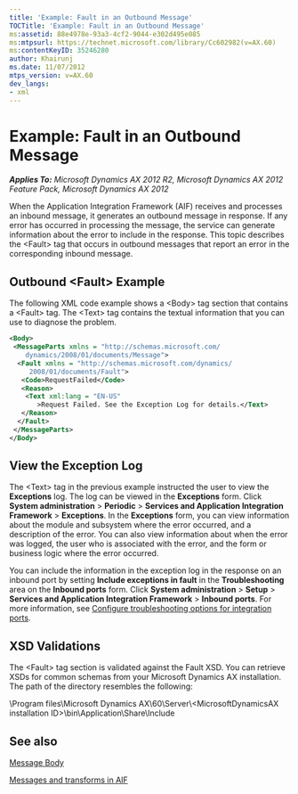 ```yaml
---
title: 'Example: Fault in an Outbound Message'
TOCTitle: 'Example: Fault in an Outbound Message'
ms:assetid: 88e4978e-93a3-4cf2-9044-e302d495e085
ms:mtpsurl: https://technet.microsoft.com/library/Cc602982(v=AX.60)
ms:contentKeyID: 35246280
author: Khairunj
ms.date: 11/07/2012
mtps_version: v=AX.60
dev_langs:
- xml
---
```


# Example: Fault in an Outbound Message 


_**Applies To:** Microsoft Dynamics AX 2012 R2, Microsoft Dynamics AX 2012 Feature Pack, Microsoft Dynamics AX 2012_

When the Application Integration Framework (AIF) receives and processes an inbound message, it generates an outbound message in response. If any error has occurred in processing the message, the service can generate information about the error to include in the response. This topic describes the \<Fault\> tag that occurs in outbound messages that report an error in the corresponding inbound message.

## Outbound \<Fault\> Example

The following XML code example shows a \<Body\> tag section that contains a \<Fault\> tag. The \<Text\> tag contains the textual information that you can use to diagnose the problem.

``` xml
<Body>
 <MessageParts xmlns = "http://schemas.microsoft.com/
    dynamics/2008/01/documents/Message">
  <Fault xmlns = "http://schemas.microsoft.com/dynamics/
     2008/01/documents/Fault">
   <Code>RequestFailed</Code>
   <Reason>
    <Text xml:lang = "EN-US"
       >Request Failed. See the Exception Log for details.</Text>
   </Reason>
  </Fault>
 </MessageParts>
</Body>
```

## View the Exception Log

The \<Text\> tag in the previous example instructed the user to view the **Exceptions** log. The log can be viewed in the **Exceptions** form. Click **System administration** \> **Periodic** \> **Services and Application Integration Framework** \> **Exceptions**. In the **Exceptions** form, you can view information about the module and subsystem where the error occurred, and a description of the error. You can also view information about when the error was logged, the user who is associated with the error, and the form or business logic where the error occurred.

You can include the information in the exception log in the response on an inbound port by setting **Include exceptions in fault** in the **Troubleshooting** area on the **Inbound ports** form. Click **System administration** \> **Setup** \> **Services and Application Integration Framework** \> **Inbound ports**. For more information, see [Configure troubleshooting options for integration ports](configure-troubleshooting-options-for-integration-ports.md).

## XSD Validations

The \<Fault\> tag section is validated against the Fault XSD. You can retrieve XSDs for common schemas from your Microsoft Dynamics AX installation. The path of the directory resembles the following:

\\Program files\\Microsoft Dynamics AX\\60\\Server\\\<MicrosoftDynamicsAX installation ID\>\\bin\\Application\\Share\\Include

## See also

[Message Body](message-body.md)

[Messages and transforms in AIF](messages-and-transforms-in-aif.md)


